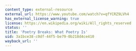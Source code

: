 ```yaml
---
content_type: external-resource
external_url: https://www.youtube.com/watch?v=qfYCRZ9LVh4
has_external_license_warning: true
license: https://en.wikipedia.org/wiki/All_rights_reserved
status: ''
title: 'Poetry Breaks: What Poetry Is'
uid: 3a1bce38-c0df-44f5-be79-0b218d4ce410
wayback_url: ''
---
```

